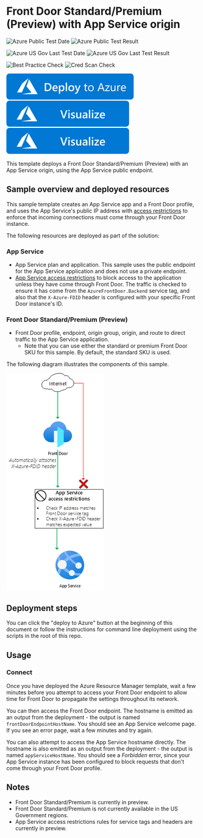 # Front Door Standard/Premium (Preview) with App Service origin

![Azure Public Test Date](https://azurequickstartsservice.blob.core.windows.net/badges/quickstarts/microsoft.network/front-door-standard-premium-app-service-public/PublicLastTestDate.svg)
![Azure Public Test Result](https://azurequickstartsservice.blob.core.windows.net/badges/quickstarts/microsoft.network/front-door-standard-premium-app-service-public/PublicDeployment.svg)

![Azure US Gov Last Test Date](https://azurequickstartsservice.blob.core.windows.net/badges/quickstarts/microsoft.network/front-door-standard-premium-app-service-public/FairfaxLastTestDate.svg)
![Azure US Gov Last Test Result](https://azurequickstartsservice.blob.core.windows.net/badges/quickstarts/microsoft.network/front-door-standard-premium-app-service-public/FairfaxDeployment.svg)

![Best Practice Check](https://azurequickstartsservice.blob.core.windows.net/badges/quickstarts/microsoft.network/front-door-standard-premium-app-service-public/BestPracticeResult.svg)
![Cred Scan Check](https://azurequickstartsservice.blob.core.windows.net/badges/quickstarts/microsoft.network/front-door-standard-premium-app-service-public/CredScanResult.svg)

[![Deploy To Azure](https://raw.githubusercontent.com/Azure/azure-quickstart-templates/master/1-CONTRIBUTION-GUIDE/images/deploytoazure.svg?sanitize=true)](https://portal.azure.com/#create/Microsoft.Template/uri/https%3A%2F%2Fraw.githubusercontent.com%2FAzure%2Fazure-quickstart-templates%2Fmaster%2Fquickstarts%2Fmicrosoft.network%2Ffront-door-standard-premium-app-service-public%2Fazuredeploy.json)  [![Visualize](https://raw.githubusercontent.com/Azure/azure-quickstart-templates/master/1-CONTRIBUTION-GUIDE/images/visualizebutton.svg?sanitize=true)](http://armviz.io/#/?load=https%3A%2F%2Fraw.githubusercontent.com%2FAzure%2Fazure-quickstart-templates%2Fmaster%2Fquickstarts%2Fmicrosoft.network%2Ffront-door-standard-premium-app-service-public%2Fazuredeploy.json)
[![Visualize](https://raw.githubusercontent.com/Azure/azure-quickstart-templates/master/1-CONTRIBUTION-GUIDE/images/visualizebutton.svg?sanitize=true)](http://armviz.io/#/?load=https%3A%2F%2Fraw.githubusercontent.com%2FAzure%2Fazure-quickstart-templates%2Fmaster%2Fquickstarts%2Fmicrosoft.network%2Ffront-door-standard-premium-app-service-public%2Fazuredeploy.json)

This template deploys a Front Door Standard/Premium (Preview) with an App Service origin, using the App Service public endpoint.

## Sample overview and deployed resources

This sample template creates an App Service app and a Front Door profile, and uses the App Service's public IP address with [access restrictions](https://docs.microsoft.com/azure/app-service/app-service-ip-restrictions) to enforce that incoming connections must come through your Front Door instance.

The following resources are deployed as part of the solution:

### App Service
- App Service plan and application. This sample uses the public endpoint for the App Service application and does not use a private endpoint.
- [App Service access restrictions](https://docs.microsoft.com/azure/app-service/app-service-ip-restrictions) to block access to the application unless they have come through Front Door. The traffic is checked to ensure it has come from the `AzureFrontDoor.Backend` service tag, and also that the `X-Azure-FDID` header is configured with your specific Front Door instance's ID.

### Front Door Standard/Premium (Preview)
- Front Door profile, endpoint, origin group, origin, and route to direct traffic to the App Service application.
  - Note that you can use either the standard or premium Front Door SKU for this sample. By default, the standard SKU is used.

The following diagram illustrates the components of this sample.

![Architecture diagram showing traffic inspected by App Service access restrictions.](images/diagram.png)

## Deployment steps

You can click the "deploy to Azure" button at the beginning of this document or follow the instructions for command line deployment using the scripts in the root of this repo.

## Usage

### Connect

Once you have deployed the Azure Resource Manager template, wait a few minutes before you attempt to access your Front Door endpoint to allow time for Front Door to propagate the settings throughout its network.

You can then access the Front Door endpoint. The hostname is emitted as an output from the deployment - the output is named `frontDoorEndpointHostName`. You should see an App Service welcome page. If you see an error page, wait a few minutes and try again.

You can also attempt to access the App Service hostname directly. The hostname is also emitted as an output from the deployment - the output is named `appServiceHostName`. You should see a _Forbidden_ error, since your App Service instance has been configured to block requests that don't come through your Front Door profile.

## Notes

- Front Door Standard/Premium is currently in preview.
- Front Door Standard/Premium is not currently available in the US Government regions.
- App Service access restrictions rules for service tags and headers are currently in preview.
